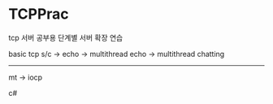 # TCPPrac

tcp 서버 공부용 단계별 서버 확장 연습

basic tcp s/c -> echo -> multithread echo -> multithread chatting


-------------------------------------------------------------------------------------------

mt -> iocp

c#
